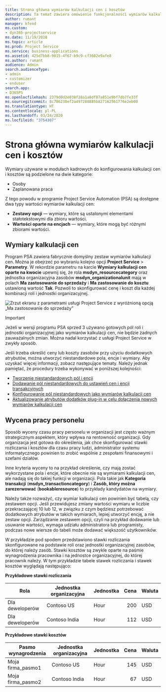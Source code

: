 ```yaml
---
title: Strona główna wymiarów kalkulacji cen i kosztów
description: Ta temat zawiera omówienie funkcjonalności wymiarów kalkulacji cen.
author: rumant
manager: kfend
ms.custom:
- dyn365-projectservice
ms.date: 11/19/2018
ms.topic: article
ms.prod: Project Service
ms.service: business-applications
ms.assetid: 425d7bb8-9015-4f67-b9c9-cf3602e9afe8
ms.author: rumant
audience: Admin
search.audienceType:
- admin
- customizer
- enduser
search.app:
- D365PS
ms.openlocfilehash: 2379d0d2e038f28a1a8df87a851e9bf7db7fe33f
ms.sourcegitcommit: 8c786230ef2a497280885b827162561776e2eb00
ms.translationtype: HT
ms.contentlocale: pl-PL
ms.lasthandoff: 03/24/2020
ms.locfileid: "3754307"
---
```

# <a name="pricing-and-costing-dimensions-home-page"></a>Strona główna wymiarów kalkulacji cen i kosztów

Wymiary używane w modułach kadrowych do konfigurowania kalkulacji cen i kosztów są podzielone na dwie kategorie:

- Osoby
- Zaplanowana praca

Z tego powodu w programie Project Service Automation (PSA) są dostępne dwa typy wartości wymiarów kalkulacji cen: 

- **Zestawy opcji** — wymiary, które są ustalonymi elementami stałotekstowymi dla zbioru wartości.
- **Wartości oparte na encjach** — wymiary, które mogą być różnymi zbiorami wartości.

## <a name="pricing-dimensions"></a>Wymiary kalkulacji cen

Program PSA zawiera fabrycznie domyślny zestaw wymiarów kalkulacji cen. Można je obejrzeć po wybraniu kolejno opcji **Project Service** > **Parametry**. W rekordzie parametru na karcie **Wymiary kalkulacji cen oparte na kwocie** upewnij się, że rola **msdyn_resourcecategory** oraz jednostka organizacyjna zasobów **msdyn_organizationalunit** mają w polach **Ma zastosowanie do sprzedaży** i **Ma zastosowanie do kosztu** ustawioną wartość **Tak**. Pozwoli to skonfigurować cenę i koszt dla każdej kombinacji roli i jednostki organizacyjnej.

![Zrzut ekranu z parametrami usługi Project Service z wyróżnioną opcją „Ma zastosowanie do sprzedaży”](media/PS-OOB-parameters.png)

> [!IMPORTANT]
> Jeżeli w wersji programu PSA sprzed 3 używano gotowych pól roli i jednostki organizacyjnej jako wymiarów kalkulacji cen, nie będzie żadnych zauważalnych zmian. Można nadal korzystać z usługi Project Service w zwykły sposób. 

Jeśli trzeba określić ceny lub koszty zasobów przy użyciu dodatkowych atrybutów, można utworzyć niestandardowe pola, encje i wymiary. Aby uzyskać więcej informacji, zobacz następujące tematy. Należy jednak pamiętać, że procedury trzeba wykonywać w poniższej kolejności:

- [Tworzenie niestandardowych pól i encji](create-custom-fields-entities.md)
- [Dodawanie pól niestandardowych do ustawień cen i encji transakcyjnych](field-references.md)
- [Konfigurowanie pól niestandardowych jako wymiarów kalkulacji cen](set-up-pricing-dimensions.md)
- [Aktualizowanie atrybutów dodatków plug-in w celu dołączenia nowych wymiarów kalkulacji cen](update-plug-in-attributes.md)

## <a name="pricing-human-resource-time"></a>Wycena pracy personelu
Sposób wyceny czasu pracy personelu w organizacji jest często ważnym strategicznym aspektem, który wpływa na rentowność organizacji. Gdy organizacja jest gotowa do określenia, jak chce skonfigurować stawki rozliczania i kosztów dla czasu pracy ludzi, administrator systemu informatycznego powinien to zrobić wspólnie z zespołami finansowymi i szefami działów.

Inne kryteria wyceny to na przykład określenie, czy mają zostać wykorzystane pola i encje, które obecnie nie są wymiarami kalkulacji cen, ale nadają się do takiej funkcji w organizacji. Pola takie jak **Kategoria transakcji** (**msdyn_transactioncategory**) i **Zasób, który można zarezerwować** (**bookableresource**) to przykłady kandydatów na wymiary. 

Należy także rozważyć, czy wymiar kalkulacji cen powinien być tabelą, czy zestawem opcji. Jeśli przewidujesz zmiany wartości wymiaru w liczbie przekraczającej 10 lub 12, w związku z czym będziesz potrzebować dodatkowych atrybutów w takich wymiarach, lepiej utworzyć encję, a nie zestaw opcji. Zarządzanie zestawem opcji, czyli na przykład dodawanie lub usuwanie wartości, wymaga udziału administratora lub programisty, podczas nowe wiersze do tabeli może dodawać większość użytkowników.

W przykładzie pod spodem przedstawiono stawki rozliczania skonfigurowane na podstawie roli oraz jednostki organizacyjnej zasobów, do której należy zasób. Stawki kosztów są zwykle oparte na paśmie wynagrodzenia pracownika i na jednostce organizacyjnej, do której pracownik należy. W tym przykładzie tabele stawek rozliczania i stawek kosztów wyglądają następująco:

**Przykładowe stawki rozliczania**

| Rola        | Jednostka organizacyjna    |Jednostka      |Cena      |Waluta  |
| ------------|-------------|----------|----------:|----------|
| Dla deweloperów   | Contoso US  |Hour | 200|USD     |
| Dla deweloperów   | Contoso India |Hour|   112|USD     |


**Przykładowe stawki kosztów**

| Pasmo wynagrodzenia     | Jednostka organizacyjna    |Jednostka      |Cena      |Waluta  |
| ----------------|-------------|----------|----------:|----------|
| Moja firma_pasmo1 | Contoso US  |Hour | 145|USD     |
| Moja firma_pasmo2 | Contoso India |Hour|   67|USD     |
